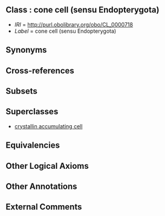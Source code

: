 
## Class : cone cell (sensu Endopterygota)

 * *IRI* = http://purl.obolibrary.org/obo/CL_0000718
 * *Label* = cone cell (sensu Endopterygota)

## Synonyms


## Cross-references


## Subsets


## Superclasses

 * [crystallin accumulating cell](../../CL/06/CL_0000306.md)

## Equivalencies


## Other Logical Axioms


## Other Annotations


## External Comments

